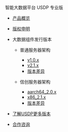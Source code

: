 <div class="sidebar_title icon_"> 智能大数据平台 USDP 专业版</div> 


* [产品概览](/usdpdc/README)
* [版权申明](usdpdc/copyright)
* 大数据组件发行版本

  * 普通服务器架构<!-- [](usdpdc/component/version) -->

    * [v1.0.x](usdpdc/1.0.x/README)
    * [v2.1.x](usdpdc/2.1.x/README)
    * [版本差异](usdpdc/component/version)

  * 信创服务器架构<!-- [](usdpdc/component/xc_version) -->

    * [aarch64_2.0.x](usdpdc/xc_aarch64_2.0.x/README)
    * [x86_2.1.x](usdpdc/xc_x86_2.1.x/README)
    * [版本差异](usdpdc/component/xc_version)

* [了解USDP更多版本](usdpdc/component/version)
* [合作咨询](https://spt.ucloud.cn/30001)

